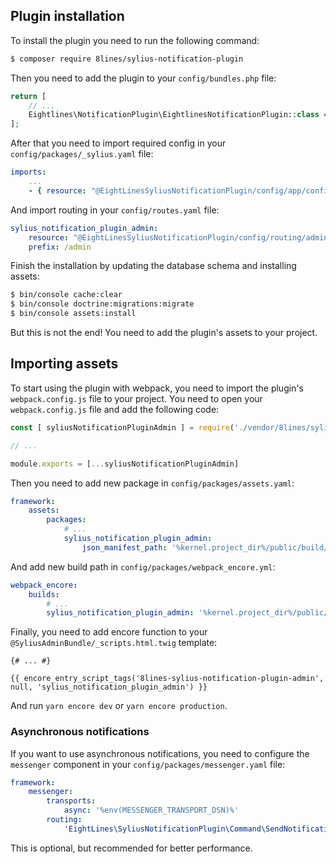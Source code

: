 ## Plugin installation

To install the plugin you need to run the following command:

```bash
$ composer require 8lines/sylius-notification-plugin
```

Then you need to add the plugin to your `config/bundles.php` file:

```php
return [
    // ...
    Eightlines\NotificationPlugin\EightlinesNotificationPlugin::class => ['all' => true],
];
```

After that you need to import required config in your `config/packages/_sylius.yaml` file:

```yaml
imports:
    ...
    - { resource: "@EightLinesSyliusNotificationPlugin/config/app/config.yml" }
```

And import routing in your `config/routes.yaml` file:

```yaml
sylius_notification_plugin_admin:
    resource: "@EightLinesSyliusNotificationPlugin/config/routing/admin_routing.yml"
    prefix: /admin
```

Finish the installation by updating the database schema and installing assets:

```bash
$ bin/console cache:clear
$ bin/console doctrine:migrations:migrate
$ bin/console assets:install
```

But this is not the end! You need to add the plugin's assets to your project. 

## Importing assets

To start using the plugin with webpack, you need to import the plugin's `webpack.config.js` file to your project.
You need to open your `webpack.config.js` file and add the following code:

```js
const [ syliusNotificationPluginAdmin ] = require('./vendor/8lines/sylius-notification-plugin/webpack.config.js')

// ...

module.exports = [...syliusNotificationPluginAdmin]
```

Then you need to add new package in `config/packages/assets.yaml`:

```yml
framework:
    assets:
        packages:
            # ...
            sylius_notification_plugin_admin:
                json_manifest_path: '%kernel.project_dir%/public/build/8lines/sylius-notification-plugin/admin/manifest.json'
```

And add new build path in `config/packages/webpack_encore.yml`:

```yml
webpack_encore:
    builds:
        # ...
        sylius_notification_plugin_admin: '%kernel.project_dir%/public/build/8lines/sylius-notification-plugin/admin'
```

Finally, you need to add encore function to your `@SyliusAdminBundle/_scripts.html.twig` template:

```twig
{# ... #}

{{ encore_entry_script_tags('8lines-sylius-notification-plugin-admin', null, 'sylius_notification_plugin_admin') }}
```

And run `yarn encore dev` or `yarn encore production`.

### Asynchronous notifications
If you want to use asynchronous notifications, you need to configure the `messenger` component in your `config/packages/messenger.yaml` file:

```yaml
framework:
    messenger:
        transports:
            async: '%env(MESSENGER_TRANSPORT_DSN)%'
        routing:
            'EightLines\SyliusNotificationPlugin\Command\SendNotificationByEvent\SendNotificationByEventInterface': async
```

This is optional, but recommended for better performance.
